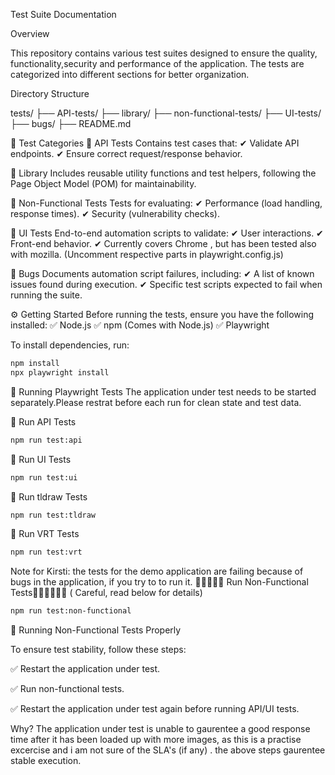 Test Suite Documentation

Overview

This repository contains various test suites designed to ensure the quality, functionality,security and performance of the application. The tests are categorized into different sections for better organization.

Directory Structure

tests/
├── API-tests/
├── library/
├── non-functional-tests/
├── UI-tests/
├── bugs/
├── README.md

📌 Test Categories
🔹 API Tests
Contains test cases that:
✔ Validate API endpoints.
✔ Ensure correct request/response behavior.

🔹 Library
Includes reusable utility functions and test helpers, following the Page Object Model (POM) for maintainability.

🔹 Non-Functional Tests
Tests for evaluating:
✔ Performance (load handling, response times).
✔ Security (vulnerability checks).

🔹 UI Tests
End-to-end automation scripts to validate:
✔ User interactions.
✔ Front-end behavior.
✔ Currently covers Chrome , but has been tested also with mozilla. (Uncomment respective parts in playwright.config.js)

🔹 Bugs
Documents automation script failures, including:
✔ A list of known issues found during execution.
✔ Specific test scripts expected to fail when running the suite.

⚙️ Getting Started
Before running the tests, ensure you have the following installed:
✅ Node.js
✅ npm (Comes with Node.js)
✅ Playwright

To install dependencies, run:

```bash
npm install
npx playwright install
```

🚀 Running Playwright Tests
The application under test needs to be started separately.Please restrat before each run for clean state and test data.

🔹 Run API Tests

```bash
npm run test:api
```

🔹 Run UI Tests

```bash
npm run test:ui
```

🔹 Run tldraw Tests

```bash
npm run test:tldraw
```

🔹 Run VRT Tests

```bash
npm run test:vrt
```

Note for Kirsti: the tests for the demo application are failing because of bugs in the application, if you try to to run it.
🔹🔹🔹🔹🔹 Run Non-Functional Tests🔹🔹🔹🔹🔹🔹 ( Careful, read below for details)

```bash
npm run test:non-functional
```

📜 Running Non-Functional Tests Properly

To ensure test stability, follow these steps:

✅ Restart the application under test.

✅ Run non-functional tests.

✅ Restart the application under test again before running API/UI tests.

Why?
The application under test is unable to gaurentee a good response time after it has been loaded up with more images, as this is a practise excercise and i am not sure of the SLA's (if any) . the above steps gaurentee stable execution.

